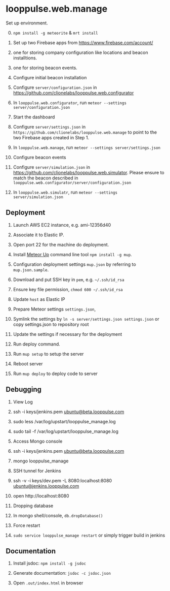 looppulse.web.manage
====================

Set up environment.

0. `npm install -g meteorite` & `mrt install`

1. Set up two Firebase apps from https://www.firebase.com/account/
  1. one for storing company configuration like locations and beacon installtions.
  2. one for storing beacon events.

2. Configure initial beacon installation  
  1. Configure `server/configuration.json` in https://github.com/clionelabs/looppulse.web.configurator  
  2. In `looppulse.web.configurator`, run `meteor --settings server/configuration.json`

3. Start the dashboard  
  1. Configure `server/settings.json` in `https://github.com/clionelabs/looppulse.web.manage` to point to the two Firebase apps created in Step 1.  
  2. In `looppulse.web.manage`, run `meteor --settings server/settings.json`

4. Configure beacon events  
  1. Configure `server/simulation.json` in https://github.com/clionelabs/looppulse.web.simulator. Please ensure to match the beacon described in `looppulse.web.configurator/server/configuration.json`  
  2. In `looppulse.web.simulatr`, run `meteor --settings server/simulation.json`


## Deployment

1. Launch AWS EC2 instance, e.g. ami-12356d40
  1. Associate it to Elastic IP.
  2. Open port 22 for the machine do deployment.

2. Install [Meteor Up](https://github.com/arunoda/meteor-up) command line tool `npm install -g mup`.

3. Configuration deployment settings `mup.json` by referring to `mup.json.sample`.
  1. Download and put SSH key in `pem`, e.g. `~/.ssh/id_rsa`
  2. Ensure key file permission, `chmod 600 ~/.ssh/id_rsa`
  3. Update `host` as Elastic IP

4. Prepare Meteor settings `settings.json`,
  1. Symlink the settings by `ln -s server/settings.json settings.json` or copy settings.json to repository root
  2. Update the settings if necessary for the deployment

5. Run deploy command.
  1. Run `mup setup` to setup the server
  2. Reboot server
  3. Run `mup deploy` to deploy code to server

## Debugging

1. View Log
  1. ssh -i keys/jenkins.pem ubuntu@beta.looppulse.com
  2. sudo less /var/log/upstart/looppulse_manage.log
  3. sudo tail -f /var/log/upstart/looppulse_manage.log

2. Access Mongo console
  1. ssh -i keys/jenkins.pem ubuntu@beta.looppulse.com
  2. mongo looppulse_manage
 
3. SSH tunnel for Jenkins
  1. ssh -v -i keys/dev.pem -L 8080:localhost:8080 ubuntu@jenkins.looppulse.com
  2. open http://localhost:8080

4. Dropping database
  1. In mongo shell/console, `db.dropDatabase()`

5. Force restart
  1. `sudo service looppulse_manage restart` or simply trigger build in jenkins


## Documentation

1. Install jsdoc: `npm install -g jsdoc`

2. Generate documentation: `jsdoc -c jsdoc.json`

3. Open `.out/index.html` in browser
